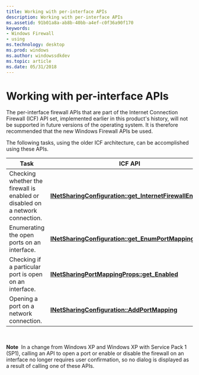 ```yaml
---
title: Working with per-interface APIs
description: Working with per-interface APIs
ms.assetid: 91b01a8a-ab8b-40bb-a4ef-c0f36a90f170
keywords:
- Windows Firewall
- using
ms.technology: desktop
ms.prod: windows
ms.author: windowssdkdev
ms.topic: article
ms.date: 05/31/2018
---
```


# Working with per-interface APIs

The per-interface firewall APIs that are part of the Internet Connection Firewall (ICF) API set, implemented earlier in this product's history, will not be supported in future versions of the operating system. It is therefore recommended that the new Windows Firewall APIs be used.

The following tasks, using the older ICF architecture, can be accomplished using these APIs.



| Task                                                                          | ICF API                                                                                                                |
|-------------------------------------------------------------------------------|------------------------------------------------------------------------------------------------------------------------|
| Checking whether the firewall is enabled or disabled on a network connection. | [**INetSharingConfiguration::get\_InternetFirewallEnabled**](/previous-versions/windows/desktop/api/NetCon/nf-netcon-inetsharingconfiguration-get_internetfirewallenabled) |
| Enumerating the open ports on an interface.                                   | [**INetSharingConfiguration::get\_EnumPortMappings**](/previous-versions/windows/desktop/api/NetCon/nf-netcon-inetsharingconfiguration-get_enumportmappings)                   |
| Checking if a particular port is open on an interface.                        | [**INetSharingPortMappingProps::get\_Enabled**](/previous-versions/windows/desktop/api/NetCon/nf-netcon-inetsharingportmappingprops-get_enabled)                           |
| Opening a port on a network connection.                                       | [**INetSharingConfiguration::AddPortMapping**](/previous-versions/windows/desktop/api/NetCon/nf-netcon-inetsharingconfiguration-addportmapping)                            |



 

**Note**  In a change from Windows XP and Windows XP with Service Pack 1 (SP1), calling an API to open a port or enable or disable the firewall on an interface no longer requires user confirmation, so no dialog is displayed as a result of calling one of these APIs.

 

 




